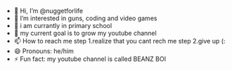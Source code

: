 - 👋 Hi, I’m @nuggetforlife
- 👀 I’m interested in guns, coding and video games
- 🌱 i am currantly in primary school
- 💞️ my current goal is to grow my youtube channel
- 📫 How to reach me step 1.realize that you cant rech me step 2.give up (:
- 😄 Pronouns: he/him
- ⚡ Fun fact: my youtube channel is called BEANZ BOI

<!---
nuggetforlife/nuggetforlife is a ✨ special ✨ repository because its `README.md` (this file) appears on your GitHub profile.
You can click the Preview link to take a look at your changes.
--->
